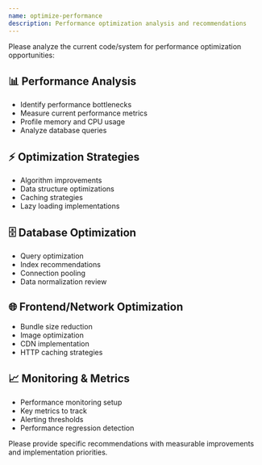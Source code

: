 ```yaml
---
name: optimize-performance
description: Performance optimization analysis and recommendations
---
```


Please analyze the current code/system for performance optimization opportunities:

## 📊 **Performance Analysis**
- Identify performance bottlenecks
- Measure current performance metrics
- Profile memory and CPU usage
- Analyze database queries

## ⚡ **Optimization Strategies**
- Algorithm improvements
- Data structure optimizations
- Caching strategies
- Lazy loading implementations

## 🗄️ **Database Optimization**
- Query optimization
- Index recommendations
- Connection pooling
- Data normalization review

## 🌐 **Frontend/Network Optimization**
- Bundle size reduction
- Image optimization
- CDN implementation
- HTTP caching strategies

## 📈 **Monitoring & Metrics**
- Performance monitoring setup
- Key metrics to track
- Alerting thresholds
- Performance regression detection

Please provide specific recommendations with measurable improvements and implementation priorities.